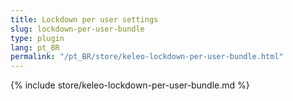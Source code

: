 ```yaml
---
title: Lockdown per user settings
slug: lockdown-per-user-bundle
type: plugin
lang: pt_BR
permalink: "/pt_BR/store/keleo-lockdown-per-user-bundle.html"
---
```


{% include store/keleo-lockdown-per-user-bundle.md %}
